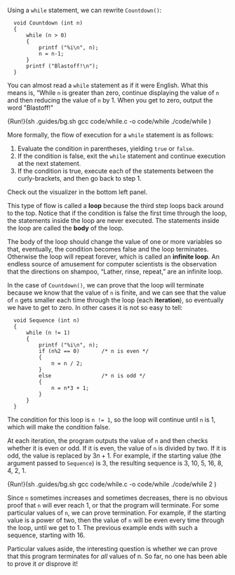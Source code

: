 Using a `while` statement, we can rewrite `Countdown()`:

```code
  void Countdown (int n) 
  {
      while (n > 0) 
      {
          printf ("%i\n", n);
          n = n-1;
      }
      printf ("Blastoff!\n");
  }
```
You can almost read a `while` statement as if it were English.  What this means is, “While `n` is greater than zero, continue displaying the value of `n` and then reducing the value of `n` by 1.  When you get to zero, output the word "Blastoff!"

{Run!}(sh .guides/bg.sh gcc code/while.c -o code/while ./code/while )

More formally, the flow of execution for a `while` statement is as follows:

1.  Evaluate the condition in parentheses, yielding `true` or `false`.
1.  If the condition is false, exit the `while` statement and continue execution at the next statement.
1.  If the condition is true, execute each of the statements between the curly-brackets, and then go back to step 1. 

Check out the visualizer in the bottom left panel.

This type of flow is called a **loop** because the third step loops back around to the top.  Notice that if the condition is false the first time through the loop, the statements inside the loop are never executed.  The statements inside the loop are called the **body** of the loop.


The body of the loop should change the value of one or more variables so that, eventually, the condition becomes false and the loop terminates.  Otherwise the loop will repeat forever, which is called an **infinite loop**.  An endless source of amusement for computer scientists is the observation that the directions on shampoo, “Lather, rinse, repeat,” are an infinite loop.

In the case of `Countdown()`, we can prove that the loop will terminate because we know that the value of `n` is finite, and we can see that the value of `n` gets smaller each time through the loop (each **iteration**), so eventually we have to get to zero.  In other cases it is not so easy to tell:

```code
  void Sequence (int n) 
  {
      while (n != 1) 
      {
          printf ("%i\n", n);
          if (n%2 == 0)       /* n is even */
          {          
              n = n / 2;
          } 
          else                /* n is odd */
          {                  
              n = n*3 + 1;
          }
      }
  }
```
The condition for this loop is `n != 1`, so the loop will continue until `n` is 1, which will make the condition false.

At each iteration, the program outputs the value of `n` and then checks whether it is even or odd.  If it is even, the value of `n` is divided by two.  If it is odd, the value is replaced by $3n+1$.  For example, if the starting value (the argument passed to `Sequence`) is 3, the resulting sequence is 3, 10, 5, 16, 8, 4, 2, 1.

{Run!}(sh .guides/bg.sh gcc code/while.c -o code/while ./code/while 2 )

Since `n` sometimes increases and sometimes decreases, there is no obvious proof that `n` will ever reach 1, or that the program will terminate.  For some particular values of `n`, we can prove termination.  For example, if the starting value is a power of two, then the value of `n` will be even every time through the loop, until we get to 1.  The previous example ends with such a sequence, starting with 16.

Particular values aside, the interesting question is whether we can prove that this program terminates for *all* values of n. So far, no one has been able to prove it *or* disprove it!